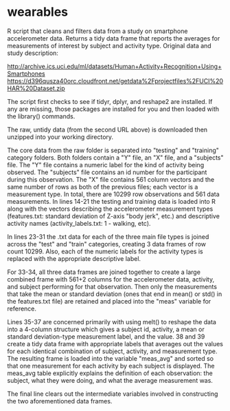 # wearables
R script that cleans and filters data from a study on smartphone accelerometer data. Returns a tidy data frame that reports the averages for measurements of interest by subject and activity type.  Original data and study description: 

http://archive.ics.uci.edu/ml/datasets/Human+Activity+Recognition+Using+Smartphones 
https://d396qusza40orc.cloudfront.net/getdata%2Fprojectfiles%2FUCI%20HAR%20Dataset.zip  

The script first checks to see if tidyr, dplyr, and reshape2 are installed. If any are missing, those packages are installed for you and then loaded with the library() commands. 

The raw, untidy data (from the second URL above) is downloaded then unzipped into your working directory. 

The core data from the raw folder is separated into "testing" and "training" category folders. Both folders contain a "Y" file, an "X" file, and a "subjects" file. The "Y" file contains a numeric label for the kind of activity being observed. The "subjects" file contains an id number for the participant during this observation. The "X" file contains 561 column vectors and the same number of rows as both of the previous files; each vector is a measurement type. In total, there are 10299 row observations and 561 data measurements. In lines 14-21 the testing and training data is loaded into R along with the vectors describing the accelerometer measurement types (features.txt: standard deviation of Z-axis "body jerk", etc.) and descriptive activity names (activity_labels.txt: 1 - walking, etc). 

In lines 23-31 the .txt data for each of the three main file types is joined across the "test" and "train" categories, creating 3 data frames of row count 10299. Also, each of the numeric labels for the activity types is replaced with the appropriate descriptive label. 

For 33-34, all three data frames are joined together to create a large combined frame with 561+2 columns for the accelerometer data, activity, and subject performing for that observation. Then only the measurements that take the mean or standard deviation (ones that end in mean() or std() in the features.txt file) are retained and placed into the "meas" variable for reference.

Lines 35-37 are concerned primarily with using melt() to reshape the data into a 4-column structure which gives a subject id, activity, a mean or standard deviation-type measurement label, and the value. 38 and 39 create a tidy data frame with appropriate labels that averages out the values for each identical combination of subject, activity, and measurement type. The resulting frame is loaded into the variable "meas_avg" and sorted so that one measurement for each activity by each subject is displayed. The meas_avg table explicitly explains the definition of each observation: the subject, what they were doing, and what the average measurement was. 

The final line clears out the intermediate variables involved in constructing the two aforementioned data frames. 




